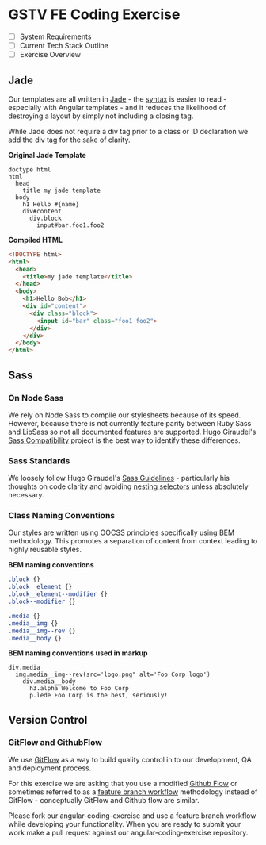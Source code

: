 # GSTV FE Coding Exercise

- [ ] System Requirements
- [ ] Current Tech Stack Outline
- [ ] Exercise Overview

## Jade
Our templates are all written in [Jade](http://jade-lang.com/) - the [syntax](http://naltatis.github.io/jade-syntax-docs/#basics) is easier to read - especially with Angular templates - and it reduces the likelihood of destroying a layout by simply not including a closing tag.

While Jade does not require a div tag prior to a class or ID declaration we add the div tag for the sake of clarity.

**Original Jade Template**
``` jade
doctype html
html
  head
    title my jade template
  body
    h1 Hello #{name}
    div#content
      div.block
        input#bar.foo1.foo2
```

**Compiled HTML**
``` html
<!DOCTYPE html>
<html>
  <head>
    <title>my jade template</title>
  </head>
  <body>
    <h1>Hello Bob</h1>
    <div id="content">
      <div class="block">
        <input id="bar" class="foo1 foo2">
      </div>
    </div>
  </body>
</html>
```

## Sass
### On Node Sass
We rely on Node Sass to compile our stylesheets because of its speed. However, because there is not currently feature parity between Ruby Sass and LibSass so not all documented features are supported. Hugo Giraudel's [Sass Compatibility](http://sass-compatibility.github.io/) project is the best way to identify these differences.

### Sass Standards
We loosely follow Hugo Giraudel's [Sass Guidelines](http://sass-guidelin.es/) - particularly his thoughts on code clarity and avoiding [nesting selectors](http://sass-guidelin.es/#selector-nesting) unless absolutely necessary.

### Class Naming Conventions
Our styles are written using [OOCSS](http://appendto.com/2014/04/oocss/) principles specifically using  [BEM](http://csswizardry.com/2013/01/mindbemding-getting-your-head-round-bem-syntax/) methodology. This promotes a separation of content from context leading to highly reusable styles.

**BEM naming conventions**
``` sass
.block {}
.block__element {}
.block__element--modifier {}
.block--modifier {}

.media {}
.media__img {}
.media__img--rev {}
.media__body {}
```

**BEM naming conventions used in markup**
``` jade
div.media
  img.media__img--rev(src='logo.png" alt='Foo Corp logo')
    div.media__body
      h3.alpha Welcome to Foo Corp
      p.lede Foo Corp is the best, seriously!
```

## Version Control
### GitFlow and GithubFlow
We use [GitFlow](https://www.atlassian.com/git/tutorials/comparing-workflows/gitflow-workflow/) as a way to build quality control in to our development, QA and deployment process.

For this exercise we are asking that you use a modified [Github Flow](https://guides.github.com/introduction/flow/) or sometimes referred to as a [feature branch workflow](https://www.atlassian.com/git/tutorials/comparing-workflows/feature-branch-workflow) methodology instead of GitFlow - conceptually GitFlow and Github flow are similar.

Please fork our angular-coding-exercise and use a feature branch workflow while developing your functionality. When you are ready to submit your work make a pull request against our angular-coding-exercise repository.
